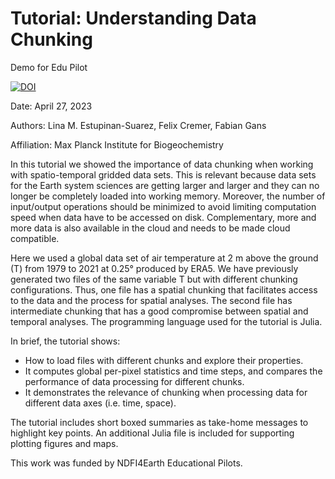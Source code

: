 Tutorial: Understanding Data Chunking 
===
Demo for Edu Pilot

[![DOI](https://zenodo.org/badge/DOI/10.5281/zenodo.7870240.svg)](https://doi.org/10.5281/zenodo.7870240)

Date: April 27, 2023

Authors: Lina M. Estupinan-Suarez, Felix Cremer, Fabian Gans 

Affiliation: Max Planck Institute for Biogeochemistry

In this tutorial we showed the importance of data chunking when working with spatio-temporal gridded data sets. This is relevant because data sets for the Earth system sciences are getting larger and larger and they can no longer be completely loaded into working memory. Moreover, the number of input/output operations should be minimized to avoid limiting computation speed when data have to be accessed on disk. Complementary, more and more data is also available in the cloud and needs to be made cloud compatible.

Here we used a global data set of air temperature at 2 m above the ground (T) from 1979 to 2021 at 0.25° produced by ERA5. We have previously generated two files of the same variable T but with different chunking configurations. Thus, one file has a spatial chunking that facilitates access to the data and the process for spatial analyses. The second file has intermediate chunking that has a good compromise between spatial and temporal analyses.  The programming language used for the tutorial is Julia.

In brief, the tutorial shows:
* How to load files with different chunks and explore their properties.
* It computes global per-pixel statistics and time steps, and compares the performance of data processing for different chunks.
* It demonstrates the relevance of chunking when processing data for different data axes (i.e. time, space).

The tutorial includes short boxed summaries as take-home messages to highlight key points. An additional Julia file is included for supporting plotting figures and maps.

This work was funded by NDFI4Earth Educational Pilots.
